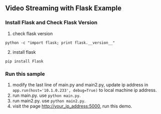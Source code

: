 ## Video Streaming with Flask Example

### Install Flask and Check Flask Version
1. check flask version
```shell
python -c "import flask; print flask.__version__"
```
2. install flask
```shell
pip install Flask
```

### Run this sample
1. modify the last line of main.py and main2.py, update ip address in ``` app.run(host='10.1.0.233', debug=True) ``` to local machine ip address.
2. run main.py. use ``` python main.py ```.
3. run main2.py. use ``` python main2.py ```.
4. visit the page [http://your_ip_address:5000](http://your_ip_address:5000), run this demo.
